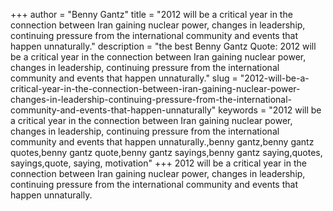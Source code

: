 +++
author = "Benny Gantz"
title = "2012 will be a critical year in the connection between Iran gaining nuclear power, changes in leadership, continuing pressure from the international community and events that happen unnaturally."
description = "the best Benny Gantz Quote: 2012 will be a critical year in the connection between Iran gaining nuclear power, changes in leadership, continuing pressure from the international community and events that happen unnaturally."
slug = "2012-will-be-a-critical-year-in-the-connection-between-iran-gaining-nuclear-power-changes-in-leadership-continuing-pressure-from-the-international-community-and-events-that-happen-unnaturally"
keywords = "2012 will be a critical year in the connection between Iran gaining nuclear power, changes in leadership, continuing pressure from the international community and events that happen unnaturally.,benny gantz,benny gantz quotes,benny gantz quote,benny gantz sayings,benny gantz saying,quotes, sayings,quote, saying, motivation"
+++
2012 will be a critical year in the connection between Iran gaining nuclear power, changes in leadership, continuing pressure from the international community and events that happen unnaturally.
